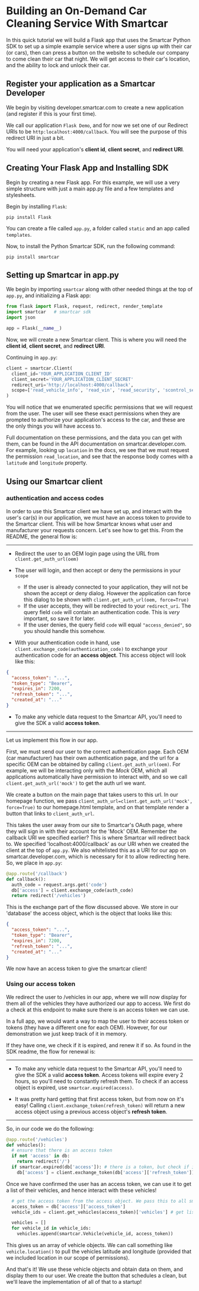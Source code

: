 # Building an On-Demand Car Cleaning Service With Smartcar

In this quick tutorial we will build a Flask app that uses the Smartcar Python SDK
to set up a simple example service where a user signs up with
their car (or cars), then can press a button on the website to schedule our company
to come clean their car that night. We will get access to their car's location, and the ability
to lock and unlock their car.


## Register your application as a Smartcar Developer

We begin by visiting developer.smartcar.com to create a new application (and register if this is your first time).

We call our application `Flask Demo`, and for now we set one of our Redirect URIs to be `http:localhost:4000/callback`.
You will see the purpose of this redirect URI in just a bit.

You will need your application's __client id__, __client secret__, and __redirect URI__.


## Creating Your Flask App and Installing SDK

Begin by creating a new Flask app. For this example, we will use a very simple structure
with just a main app.py file and a few templates and stylesheets.

Begin by installing `Flask`:

`pip install Flask`

You can create a file called `app.py`, a folder called `static` and an app called `templates`.

Now, to install the Python Smartcar SDK, run the following command:

`pip install smartcar`


## Setting up Smartcar in app.py

We begin by importing `smartcar` along with other needed things at the top of `app.py`, and
initializing a Flask app:

```python
from flask import Flask, request, redirect, render_template
import smartcar   # smartcar sdk
import json

app = Flask(__name__)
```

Now, we will create a new Smartcar client. This is where you will need the __client id__, __client secret__, and __redirect URI__.

Continuing in `app.py`:

```python
client = smartcar.Client(
  client_id='YOUR_APPLICATION_CLIENT_ID'
  client_secret='YOUR_APPLICATION_CLIENT_SECRET'
  redirect_uri='http://localhost:4000/callback',
  scope=['read_vehicle_info', 'read_vin', 'read_security', 'scontrol_security', 'read_location']
)
```

You will notice that we enumerated specific permissions that we will request from the user.
The user will see these exact permissions when they are prompted to authorize your application's
access to the car, and these are the only things you will have access to.

Full documentation on these permissions, and the data you can get with them, can be found
in the API documentation on smartcar.developer.com. For example, looking up `location` in the docs,
we see that we must request the permission `read_location`, and see that the response body
comes with a `latitude` and `longitude` property.

## Using our Smartcar client

### authentication and access codes

In order to use this Smartcar client we have set up, and interact with the user's car(s) in our
application, we must have an access token to provide to the Smartcar client. This will be how
Smartcar knows what user and manufacturer your requests concern. Let's see how to get this.
From the README, the general flow is:

______________________

* Redirect the user to an OEM login page using the URL from `client.get_auth_url(oem)`
* The user will login, and then accept or deny the permissions in your `scope`
    * If the user is already connected to your application, they will not be shown the accept or deny dialog. However the application can force this dialog to be shown with `client.get_auth_url(oem, force=True)`
    * If the user accepts, they will be redirected to your `redirect_uri`. The query field `code` will contain an authentication code. This is *very* important, so save it for later.
    * If the user denies, the query field `code` will equal `"access_denied"`, so you should handle this somehow.

* With your authentication code in hand, use `client.exchange_code(authentication_code)` to exchange your authentication code for an **access object**. This access object will look like this:

```json
{
  "access_token": "...",
  "token_type": "Bearer",
  "expires_in": 7200,
  "refresh_token": "...",
  "created_at": "..."
}
```

* To make any vehicle data request to the Smartcar API, you'll need to give the SDK a valid **access token**.

____________________

Let us implement this flow in our app.

First, we must send our user to the correct authentication page. Each OEM (car manufacturer) has their
own authentication page, and the url for a specific OEM can be obtained by calling `client.get_auth_url(oem)`.
For example, we will be interacting only with the *Mock* OEM, which all applications automatically
have permission to interact with, and so we call `client.get_auth_url('mock')` to get the auth url we want.

We create a button on the main page that takes users to this url. In our homepage function,
we pass `client_auth_url=client.get_auth_url('mock', force=True)` to our homepage.html template,
and on that template render a button that links to `client_auth_url`.

This takes the user away from
our site to Smartcar's OAuth page, where they will sign in with their account for the 'Mock' OEM.
Remember the callback URI we specified earlier? This is where Smartcar will
redirect back to. We specified 'localhost:4000/callback' as our URI when we created
the client at the top of `app.py`. We also whitelisted this as a URI for our app on smartcar.developer.com, which
is necessary for it to allow redirecting here. So, we place in `app.py`:

```python
@app.route('/callback')
def callback():
  auth_code = request.args.get('code')
  db['access'] = client.exchange_code(auth_code)
  return redirect('/vehicles')
```

This is the exchange part of the flow discussed above. We store in our 'database' the access
object, which is the object that looks like this:

```json
{
  "access_token": "...",
  "token_type": "Bearer",
  "expires_in": 7200,
  "refresh_token": "...",
  "created_at": "..."
}
```

We now have an access token to give the smartcar client!

### Using our access token

We redirect the user to /vehicles in our app, where we will now display for them
all of the vehicles they have authorized our app to access. We first do a
check at this endpoint to make sure there is an access token we can use.

In a full app, we would want a way to map the user to their access token or tokens
(they have a different one for each OEM). However, for our demonstration we just keep
track of it in memory.

If they have one, we check if it is expired, and renew it if so. As found in the SDK readme,
the flow for renewal is:

_______________________

* To make any vehicle data request to the Smartcar API, you'll need to give the SDK a valid **access token**. Access tokens will expire every 2 hours, so you'll need to constantly refresh them. To check if an access object is expired, use `smartcar.expired(access)`.

* It was pretty hard getting that first access token, but from now on it's easy! Calling `client.exchange_token(refresh_token)` will return a new access object using a previous access object's **refresh token**.

______________________

So, in our code we do the following:

```python
@app.route('/vehicles')
def vehicles():
  # ensure that there is an access token
  if not 'access' in db:
    return redirect('/')
  if smartcar.expired(db['access']): # there is a token, but check if it is expired
    db['access'] = client.exchange_token(db['access']['refresh_token']) # use our refresh token to obtain a new access object

```


Once we have confirmed the user has an access token, we can use it to get a list of their vehicles,
and hence interact with these vehicles!

```python
  # get the access token from the access object. We pass this to all smartcar calls
  access_token = db['access']['access_token']
  vehicle_ids = client.get_vehicles(access_token)['vehicles'] # get list of vehicles this user has authorized

  vehicles = []
  for vehicle_id in vehicle_ids:
    vehicles.append(smartcar.Vehicle(vehicle_id, access_token))
```

This gives us an array of vehicle objects. We can call something like `vehicle.location()` to pull
the vehicles latitude and longitude (provided that we included location in our scope of permissions).

And that's it! We use these vehicle objects and obtain data on them, and display them to our user. We
create the button that schedules a clean, but we'll leave the implementation of all of that to a startup!
